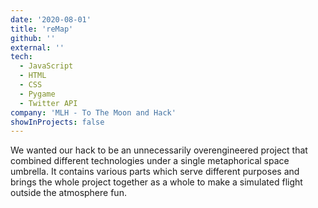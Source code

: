 ```yaml
---
date: '2020-08-01'
title: 'reMap'
github: ''
external: ''
tech:
  - JavaScript
  - HTML
  - CSS
  - Pygame
  - Twitter API
company: 'MLH - To The Moon and Hack'
showInProjects: false
---
```

We wanted our hack to be an unnecessarily overengineered project that combined different technologies under a single metaphorical space umbrella. It contains various parts which serve different purposes and brings the whole project together as a whole to make a simulated flight outside the atmosphere fun.